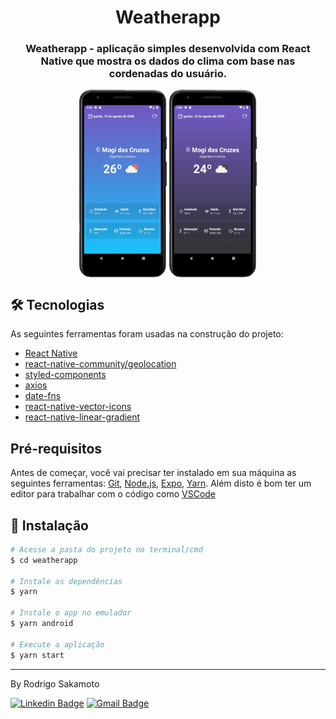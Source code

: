 <h1 align="center">
	Weatherapp
</h1>

<h3 align="center">Weatherapp - aplicação simples desenvolvida com React Native que mostra os dados do clima com base nas cordenadas do usuário.</h3>

<p align="center">
  <img align="center" src=".github/day.png" border="0" height="300"/>

  <img align="center" src=".github/night.png" border="0" height="300"/>
</p>

## 🛠 Tecnologias

As seguintes ferramentas foram usadas na construção do projeto:

- [React Native](https://reactnative.dev/)
- [react-native-community/geolocation](https://github.com/react-native-community/react-native-geolocation)
- [styled-components](https://styled-components.com/)
- [axios](https://github.com/axios/axios)
- [date-fns](https://date-fns.org/)
- [react-native-vector-icons](https://github.com/oblador/react-native-vector-icons)
- [react-native-linear-gradient](https://github.com/react-native-community/react-native-linear-gradient)



## Pré-requisitos

Antes de começar, você vai precisar ter instalado em sua máquina as seguintes ferramentas:
[Git](https://git-scm.com), [Node.js](https://nodejs.org/en/), [Expo](https://expo.io/), [Yarn](https://classic.yarnpkg.com/lang/en/). 
Além disto é bom ter um editor para trabalhar com o código como [VSCode](https://code.visualstudio.com/)

## 💾 Instalação

```bash
# Acesse a pasta do projeto no terminal/cmd
$ cd weatherapp

# Instale as dependências
$ yarn

# Instale o app no emulador
$ yarn android

# Execute a aplicação
$ yarn start
```

---
By Rodrigo Sakamoto

[![Linkedin Badge](https://img.shields.io/badge/-Rodrigo%20Sakamoto-9146ff?style=flat-square&logo=Linkedin&logoColor=white&link=https://www.linkedin.com/in/rodrigo-sakamoto/)](https://www.linkedin.com/in/rodrigo-sakamoto/) 
[![Gmail Badge](https://img.shields.io/badge/-rodosakamoto@gmail.com-9146ff?style=flat-square&logo=Gmail&logoColor=white&link=mailto:rodosakamoto@gmail.com)](mailto:rodosakamoto@gmail.com)
